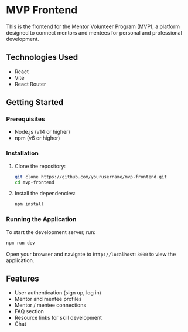 # MVP Frontend

This is the frontend for the Mentor Volunteer Program (MVP), a platform designed to connect mentors and mentees for personal and professional development.

## Technologies Used

- React
- Vite
- React Router

## Getting Started

### Prerequisites

- Node.js (v14 or higher)
- npm (v6 or higher)

### Installation

1. Clone the repository:
   ```bash
   git clone https://github.com/yourusername/mvp-frontend.git
   cd mvp-frontend
   ```

2. Install the dependencies:
   ```bash
   npm install
   ```

### Running the Application

To start the development server, run:
```bash
npm run dev
```

Open your browser and navigate to `http://localhost:3000` to view the application.

## Features

- User authentication (sign up, log in)
- Mentor and mentee profiles
- Mentor / mentee connections 
- FAQ section
- Resource links for skill development
- Chat
